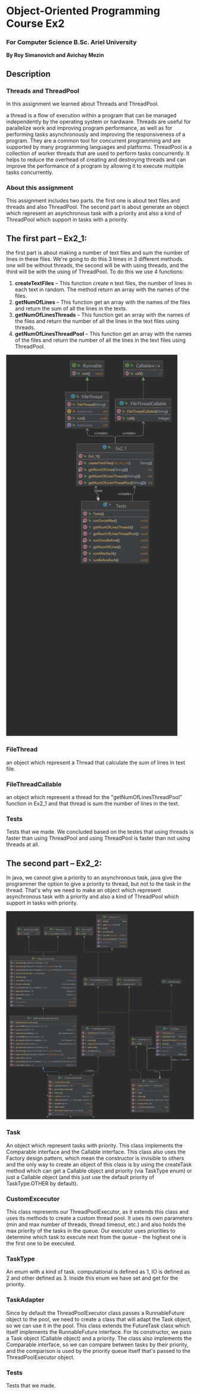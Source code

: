 # Object-Oriented Programming Course Ex2
### For Computer Science B.Sc. Ariel University

**By Roy Simanovich and Avichay Mezin**

## Description
### Threads and ThreadPool
In this assignment we learned about Threads and ThreadPool.

a thread is a flow of execution within a program that can be
managed independently by the operating system or hardware.
Threads are useful for parallelize work and improving program
performance, as well as for performing tasks asynchronously and
improving the responsiveness of a program. They are a common tool
for concurrent programming and are supported by many
programming languages and platforms. ThreadPool is a collection
of worker threads that are used to perform tasks concurrently.
It helps to reduce the overhead of creating and destroying threads
and can improve the performance of a program by allowing it to
execute multiple tasks concurrently.  

### About this assignment
This assignment includes two parts. the first one is about text
files and threads and also ThreadPool. The second part is about
generate an object which represent an asynchronous task with a
priority and also a kind of ThreadPool which support in tasks with
a priority.

## The first part – Ex2_1:
the first part is about making a number of text files and sum the
number of lines in these files.  We're going to do this 3 times
in 3 different methods. one will be without threads, the second
will be with using threads, and the third will be with the using
of ThreadPool. To do this we use 4 functions:  
1) **createTextFiles** – This function create n text files, the 
number of lines in each text in random. The method return an array
with the names of the files.
2) **getNumOfLines** – This function get an array with the names 
of the files and return the sum of all the lines in the texts.
3) **getNumOfLinesThreads** – This function get an array with the 
names of the files and return the number of all the lines in the text
files using threads.
4) **getNumOfLinesThreadPool** – This function get an array with the
names of the files and return the number of all the lines in the text
files using ThreadPool.  

![UML.png](src%2FEx2_1%2FUML.png)

### FileThread  
an object which represent a Thread that calculate the sum of lines
in text file.

### FileThreadCallable  
an object which represent a thread for the "getNumOfLinesThreadPool"
function in Ex2_1 and that thread is sum the number of lines in the text.

### Tests
Tests that we made. We concluded based on the testes that using threads is faster
than using ThreadPool and using ThreadPool is faster than not using threads at all.

## The second part – Ex2_2:
In java, we cannot give a priority to an asynchronous task, java give the
programmer the option to give a priority to thread,  but not to the task
in the thread. That's why we need to make an object which represent
asynchronous task with a priority and also a kind of ThreadPool which
support in tasks with priority.

![UML.png](src%2FEx2_2%2FUML.png)

### Task
An object which represent tasks with priority. This class implements
the Comparable interface and the Callable interface. This class also
uses the Factory design pattern, which mean the constructor is invisible
to others and the only way to create an object of this class is by using
the createTask method which can get a Callable object and priority
(via TaskType enum) or just a Callable object (and this just use the
default priority of TaskType.OTHER by default).


### CustomExcecutor
This class represents our ThreadPoolExecutor, as it extends this class
and uses its methods to create a custom thread pool. It uses its own
parameters (min and max number of threads, thread timeout, etc.) and
also holds the max priority of the tasks in the queue. Our executor uses
priorities to determine which task to execute next from the queue - the highest
one is the first one to be executed.

### TaskType
An enum with a kind of task. computational is defined as 1, IO is
defined as 2 and other defined as 3. Inside this enum we have set 
and get for the priority.

### TaskAdapter
Since by default the ThreadPoolExecutor class passes a RunnableFuture object
to the pool, we need to create a class that will adapt the Task object, so we
can use it in the pool. This class extends the FutureTask class which itself
implements the RunnableFuture interface. For its constructor, we pass a Task
object (Callable object) and a priority. The class also implements the Comparable
interface, so we can compare between tasks by their priority, and the comparison is
used by the priority queue itself that's passed to the ThreadPoolExecutor object.

### Tests
Tests that we made.
